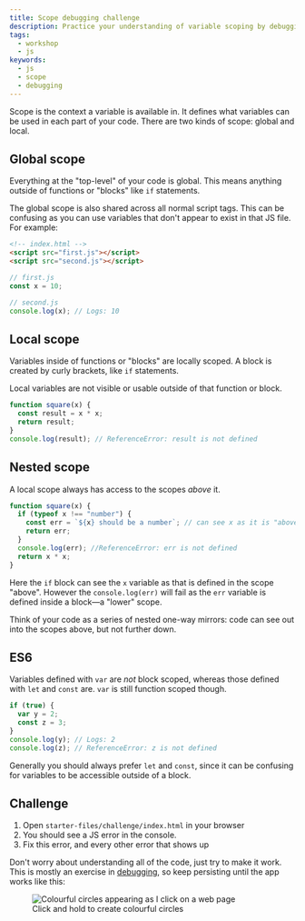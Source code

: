 ```yaml
---
title: Scope debugging challenge
description: Practice your understanding of variable scoping by debugging a JS app
tags:
  - workshop
  - js
keywords:
  - js
  - scope
  - debugging
---
```


Scope is the context a variable is available in. It defines what variables can be used in each part of your code. There are two kinds of scope: global and local.

## Global scope

Everything at the "top-level" of your code is global. This means anything outside of functions or "blocks" like `if` statements.

The global scope is also shared across all normal script tags. This can be confusing as you can use variables that don't appear to exist in that JS file. For example:

```html
<!-- index.html -->
<script src="first.js"></script>
<script src="second.js"></script>
```

```js
// first.js
const x = 10;
```

```js
// second.js
console.log(x); // Logs: 10
```

## Local scope

Variables inside of functions or "blocks" are locally scoped. A block is created by curly brackets, like `if` statements.

Local variables are not visible or usable outside of that function or block.

```js
function square(x) {
  const result = x * x;
  return result;
}
console.log(result); // ReferenceError: result is not defined
```

## Nested scope

A local scope always has access to the scopes _above_ it.

```js
function square(x) {
  if (typeof x !== "number") {
    const err = `${x} should be a number`; // can see x as it is "above" this scope
    return err;
  }
  console.log(err); //ReferenceError: err is not defined
  return x * x;
}
```

Here the `if` block can see the `x` variable as that is defined in the scope "above". However the `console.log(err)` will fail as the `err` variable is defined inside a block—a "lower" scope.

Think of your code as a series of nested one-way mirrors: code can see out into the scopes above, but not further down.

## ES6

Variables defined with `var` are _not_ block scoped, whereas those defined with `let` and `const` are. `var` is still function scoped though.

```js
if (true) {
  var y = 2;
  const z = 3;
}
console.log(y); // Logs: 2
console.log(z); // ReferenceError: z is not defined
```

Generally you should always prefer `let` and `const`, since it can be confusing for variables to be accessible outside of a block.

## Challenge

1. Open `starter-files/challenge/index.html` in your browser
1. You should see a JS error in the console.
1. Fix this error, and every other error that shows up

Don't worry about understanding all of the code, just try to make it work. This is mostly an exercise in [debugging](/course/handbook/debugging/), so keep persisting until the app works like this:

<figure>
  <img src="https://user-images.githubusercontent.com/9408641/76011766-0a492200-5f0d-11ea-9d20-a8676725255d.gif" alt="Colourful circles appearing as I click on a web page">
  <figcaption>Click and hold to create colourful circles</figcaption>
</figure>
